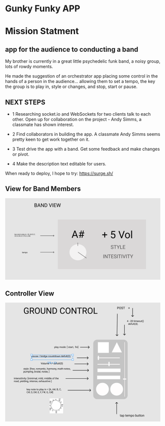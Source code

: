 # Gunky Funky APP

# Mission Statment
## app for the audience to conducting a band

My brother is currently in a great little psychedelic funk band, a noisy group, lots of rowdy moments. 

He made the suggestion of an orchestrator app placing some control in the hands of a person in the audience... allowing them to set a tempo, the key the group is to play in, style or changes, and stop, start or pause.

## NEXT STEPS

* 1 Researching socket.io and WebSockets for two clients talk to each other.
Open up for collaboration on the project - Andy Simms, a classmate has shown interest.

* 2 Find collaborators in building the app. A classmate Andy Simms seems pretty keen to get work together on it.

* 3 Test drive the app with a band. Get some feedback and make changes or pivot.

* 4 Make the description text editable for users. 

When ready to deploy, I hope to try: https://surge.sh/

## View for Band Members
![](image/shuttle_panel.png)


## Controller View
![](image/ground_control.png)




